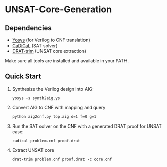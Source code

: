 # UNSAT-Core-Generation
## Dependencies

- [Yosys](https://github.com/YosysHQ/yosys) (for Verilog to CNF translation)
- [CaDiCaL](https://github.com/arminbiere/cadical) (SAT solver)
- [DRAT-trim](https://github.com/msoos/drat-trim) (UNSAT core extraction)

Make sure all tools are installed and available in your PATH.

## Quick Start

1. Synthesize the Verilog design into AIG:

   ```
   yosys -s synth2aig.ys
   ```

2. Convert AIG to CNF with mapping and query
   ```
   python aig2cnf.py top.aig d=1 f=0 g=1
   ```

3. Run the SAT solver on the CNF with a generated DRAT proof for UNSAT case:
   ```
   cadical problem.cnf proof.drat
   ```

4. Extract UNSAT core
   ```
   drat-trim problem.cnf proof.drat -c core.cnf
   ```
